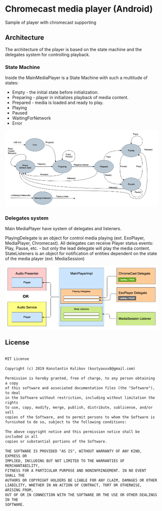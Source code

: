 # Chromecast media player **(Android)**
Sample of player with chromecast supporting

## Architecture
The architecture of the player is based on the state machine and the delegates system for controlling playback.

### State Machine
Inside the MainMediaPlayer is a State Machine with such a multitude of states:

* Empty - the initial state before initialization.
* Preparing - player in initializes playback of media content.
* Prepared - media is loaded and ready to play.
* Playing
* Paused
* WaitingForNetwork
* Error

<img src="/docs/images/PlayerStates.png">

### Delegates system
Main MediaPlayer have system of delegates and listeners. 

PlayingDelegate is an object for control media playing (ext. ExoPlayer, MediaPlayer, Chromecast). All delegates can receive Player status events: Play, Pause, etc. - but only the lead delegate will play the media content.
StateListeners is an object for notification of entities dependent on the state of the media player (ext. MediaSession)

<img src="/docs/images/PlayerArchitecture.png">



## License

```

MIT License

Copyright (c) 2019 Konstantin Kulikov (kostyaxxx8@gmail.com)

Permission is hereby granted, free of charge, to any person obtaining a copy
of this software and associated documentation files (the "Software"), to deal
in the Software without restriction, including without limitation the rights
to use, copy, modify, merge, publish, distribute, sublicense, and/or sell
copies of the Software, and to permit persons to whom the Software is
furnished to do so, subject to the following conditions:

The above copyright notice and this permission notice shall be included in all
copies or substantial portions of the Software.

THE SOFTWARE IS PROVIDED "AS IS", WITHOUT WARRANTY OF ANY KIND, EXPRESS OR
IMPLIED, INCLUDING BUT NOT LIMITED TO THE WARRANTIES OF MERCHANTABILITY,
FITNESS FOR A PARTICULAR PURPOSE AND NONINFRINGEMENT. IN NO EVENT SHALL THE
AUTHORS OR COPYRIGHT HOLDERS BE LIABLE FOR ANY CLAIM, DAMAGES OR OTHER
LIABILITY, WHETHER IN AN ACTION OF CONTRACT, TORT OR OTHERWISE, ARISING FROM,
OUT OF OR IN CONNECTION WITH THE SOFTWARE OR THE USE OR OTHER DEALINGS IN THE
SOFTWARE.
```